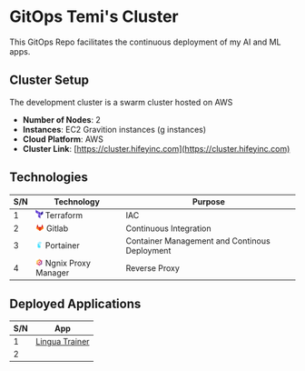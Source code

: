 # GitOps Temi's Cluster

This GitOps Repo facilitates the continuous deployment of my AI and ML apps.


## Cluster Setup

The development cluster is a swarm cluster hosted on AWS

- **Number of Nodes**: 2
- **Instances**: EC2 Gravition instances (g instances)
- **Cloud Platform**: AWS
- **Cluster Link**: [https://cluster.hifeyinc.com](https://cluster.hifeyinc.com)

## Technologies

|S/N  | Technology  |Purpose|  
|---|---|---|
| 1  | ![](./assets/imgs/terraform.jpg) Terraform| IAC   |
| 2  | ![](./assets/imgs/gitlab.jpg) Gitlab| Continuous Integration   |
| 3  | ![](./assets/imgs/portainer.jpg) Portainer  | Container Management and Continous Deployment   |
| 4  | ![](./assets/imgs/npm.jpg) Ngnix Proxy Manager  | Reverse Proxy   |


## Deployed Applications

|S/N  | App  |
|---|---|
| 1  | [Lingua Trainer](https://github.com/Temiloluwa/lingua_trainer)| 
| 2  |  | 


